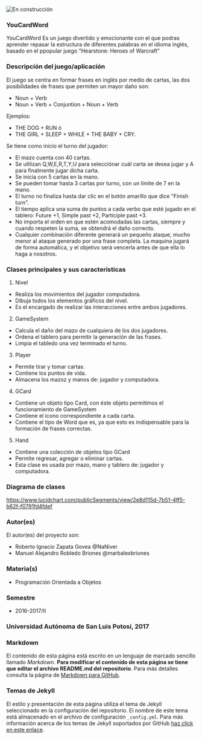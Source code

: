 ![En construcción](https://upload.wikimedia.org/wikipedia/commons/e/ef/En_construccion.jpg)

### YouCardWord
YouCardWord Es un juego divertido y emocionante con el que podras aprender repasar la estructura de diferentes palabras en el idioma inglés, basado en el ppopular juego "Hearstone: Heroes of Warcraft"

### Descripción del juego/aplicación
El juego se centra en formar frases en inglés por medio de cartas, las dos posibilidades de frases que permiten un mayor daño son:
* Noun + Verb
* Noun + Verb + Conjuntion + Noun + Verb

Ejemplos:
* THE DOG + RUN ó
* THE GIRL + SLEEP + WHILE + THE BABY + CRY.

Se tiene como inicio el turno del jugador:
* El mazo cuenta con 40 cartas.
* Se utilizan Q,W,E,R,T,Y,U para selecciónar cuál carta se desea jugar y A para finalmente jugar dicha carta.
* Se inicia con 5 cartas en la mano.
* Se pueden tomar hasta 3 cartas por turno, con un límite de 7 en la mano.
* El turno no finaliza hasta dar clic en el botón amarillo que dice "Finish turn".
* El tiempo aplica una suma de puntos a cada verbo que esté jugado en el tablero: Future +1, Simple past +2, Participle past +3.
* No importa el orden en que estén acomodadas las cartas, siempre y cuando respeten la suma, se obtendrá el daño correcto.
* Cualquier combinación diferente generará un pequeño ataque, mucho menor al ataque generado por una frase completa.
La maquina jugará de forma automática, y el objetivo será vencerla antes de que ella lo haga a nosotros.

### Clases principales y sus características
1. Nivel
* Realiza los movimientos del jugador computadora.
* Dibuja todos los elementos gráficos del nivel.
* Es el encargado de realizar las interacciones entre ambos jugadores.

2. GameSystem
* Calcula el daño del mazo de cualquiera de los dos jugadores.
* Ordena el tablero para permitir la generación de las frases.
* Limpia el tabledo una vez terminado el turno.

3. Player
* Permite tirar y tomar cartas.
* Contiene los puntos de vida.
* Almacena los mazoz y manos de: jugador y computadora.

4. GCard
* Contiene un objeto tipo Card, con éste objeto permitimos el funcionamiento de GameSystem
* Contiene el icono correspondiente a cada carta.
* Contiene el tipo de Word que es, ya que esto es indispensable para la formación de frases correctas.

5. Hand
* Contiene una colección de objetos tipo GCard
* Permite regresar, agregar o eliminar cartas.
* Esta clase es usada por mazo, mano y tablero de: jugador y computadora.

### Diagrama de clases
https://www.lucidchart.com/publicSegments/view/2e8d115d-7b51-4ff5-b62f-f0791fd4fdef

### Autor(es)
El autor(es) del proyecto son:
- Roberto Ignacio Zapata Govea @NaNiver
- Manuel Alejandro Robledo Briones @marbalexbriones
### Materia(s)
- Programación Orientada a Objetos

### Semestre
- 2016-2017/II

### Universidad Autónoma de San Luis Potosí, 2017

### Markdown
El contenido de esta página está escrito en un lenguaje de marcado sencillo llamado _Markdown_. **Para modificar el contenido de esta página se tiene que editar el archivo README.md del repositorio**. Para más detalles consulta la página de [Markdown para GitHub](https://guides.github.com/features/mastering-markdown/).

### Temas de Jekyll
El estilo y presentación de esta página utiliza el tema de Jekyll seleccionado en la configuración del repositorio. El nombre de este tema está almacenado en el archivo de configuración `_config.yml`. Para más información acerca de los temas de Jekyll soportados por GitHub [haz click en este enlace](https://pages.github.com/themes/).
